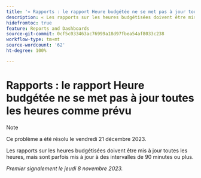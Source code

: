 ```yaml
---
title: '« Rapports : le rapport Heure budgétée ne se met pas à jour toutes les heures comme prévu »'
description: « Les rapports sur les heures budgétisées doivent être mis à jour toutes les heures, mais sont parfois mis à jour à des intervalles de 90 minutes ou plus. »
hidefromtoc: true
feature: Reports and Dashboards
source-git-commit: 0cf5c033463ac76999a18d97fbea54af8033c238
workflow-type: tm+mt
source-wordcount: '62'
ht-degree: 100%

---
```



# Rapports : le rapport Heure budgétée ne se met pas à jour toutes les heures comme prévu

>[!NOTE]
>
>Ce problème a été résolu le vendredi 21 décembre 2023.

Les rapports sur les heures budgétisées doivent être mis à jour toutes les heures, mais sont parfois mis à jour à des intervalles de 90 minutes ou plus.

_Premier signalement le jeudi 8 novembre 2023._
